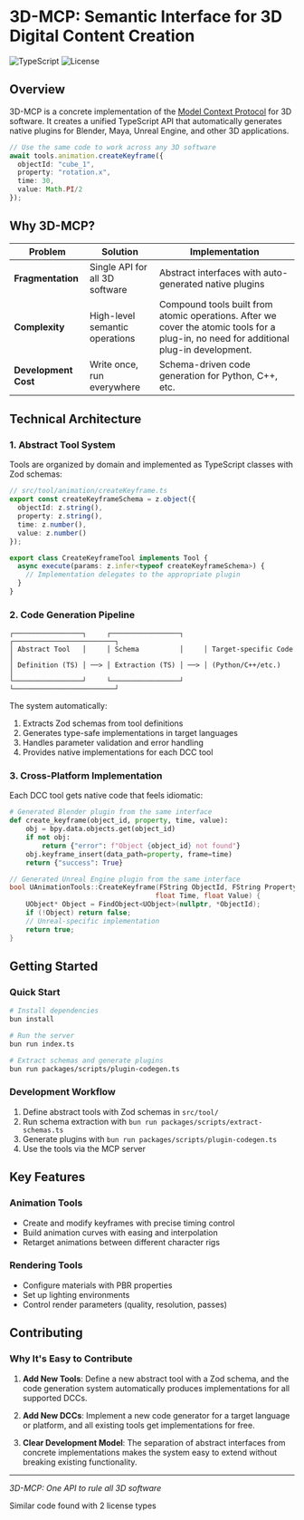 # 3D-MCP: Semantic Interface for 3D Digital Content Creation

![TypeScript](https://img.shields.io/badge/TypeScript-5.0%2B-blue) ![License](https://img.shields.io/badge/License-Apache_2.0-green)

## Overview

3D-MCP is a concrete implementation of the [Model Context Protocol](https://modelcontextprotocol.io/introduction) for 3D software. It creates a unified TypeScript API that automatically generates native plugins for Blender, Maya, Unreal Engine, and other 3D applications.

```typescript
// Use the same code to work across any 3D software
await tools.animation.createKeyframe({
  objectId: "cube_1",
  property: "rotation.x",
  time: 30,
  value: Math.PI/2
});
```

## Why 3D-MCP?

| Problem | Solution | Implementation |
|---------|----------|----------------|
| **Fragmentation** | Single API for all 3D software | Abstract interfaces with auto-generated native plugins |
| **Complexity** | High-level semantic operations | Compound tools built from atomic operations. After we cover the atomic tools for a plug-in, no need for additional plug-in development. |
| **Development Cost** | Write once, run everywhere | Schema-driven code generation for Python, C++, etc. |

## Technical Architecture

### 1. Abstract Tool System

Tools are organized by domain and implemented as TypeScript classes with Zod schemas:

```typescript
// src/tool/animation/createKeyframe.ts
export const createKeyframeSchema = z.object({
  objectId: z.string(),
  property: z.string(),
  time: z.number(),
  value: z.number()
});

export class CreateKeyframeTool implements Tool {
  async execute(params: z.infer<typeof createKeyframeSchema>) {
    // Implementation delegates to the appropriate plugin
  }
}
```

### 2. Code Generation Pipeline

```
┌─────────────────┐     ┌─────────────────┐     ┌─────────────────────────┐
│ Abstract Tool   │     │ Schema          │     │ Target-specific Code    │
│ Definition (TS) │ ──> │ Extraction (TS) │ ──> │ (Python/C++/etc.)       │
└─────────────────┘     └─────────────────┘     └─────────────────────────┘
```

The system automatically:
1. Extracts Zod schemas from tool definitions
2. Generates type-safe implementations in target languages
3. Handles parameter validation and error handling
4. Provides native implementations for each DCC tool

### 3. Cross-Platform Implementation

Each DCC tool gets native code that feels idiomatic:

```python
# Generated Blender plugin from the same interface
def create_keyframe(object_id, property, time, value):
    obj = bpy.data.objects.get(object_id)
    if not obj:
        return {"error": f"Object {object_id} not found"}
    obj.keyframe_insert(data_path=property, frame=time)
    return {"success": True}
```

```cpp
// Generated Unreal Engine plugin from the same interface
bool UAnimationTools::CreateKeyframe(FString ObjectId, FString Property, 
                                    float Time, float Value) {
    UObject* Object = FindObject<UObject>(nullptr, *ObjectId);
    if (!Object) return false;
    // Unreal-specific implementation
    return true;
}
```

## Getting Started

### Quick Start

```bash
# Install dependencies
bun install

# Run the server
bun run index.ts

# Extract schemas and generate plugins
bun run packages/scripts/plugin-codegen.ts
```

### Development Workflow

1. Define abstract tools with Zod schemas in `src/tool/`
2. Run schema extraction with `bun run packages/scripts/extract-schemas.ts`
3. Generate plugins with `bun run packages/scripts/plugin-codegen.ts`
4. Use the tools via the MCP server

## Key Features

### Animation Tools
- Create and modify keyframes with precise timing control
- Build animation curves with easing and interpolation
- Retarget animations between different character rigs

### Rendering Tools
- Configure materials with PBR properties
- Set up lighting environments
- Control render parameters (quality, resolution, passes)

## Contributing

### Why It's Easy to Contribute

1. **Add New Tools**: Define a new abstract tool with a Zod schema, and the code generation system automatically produces implementations for all supported DCCs.

2. **Add New DCCs**: Implement a new code generator for a target language or platform, and all existing tools get implementations for free.

3. **Clear Development Model**: The separation of abstract interfaces from concrete implementations makes the system easy to extend without breaking existing functionality.

---

*3D-MCP: One API to rule all 3D software*

Similar code found with 2 license types